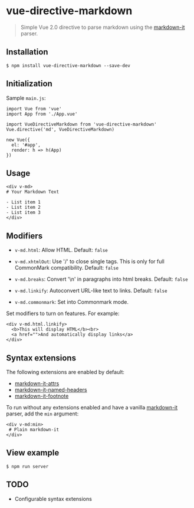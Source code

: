 # vue-directive-markdown

> Simple Vue 2.0 directive to parse markdown using the [markdown-it](https://github.com/markdown-it/markdown-it) parser.

## Installation

```
$ npm install vue-directive-markdown --save-dev
```

## Initialization

Sample ```main.js```:

```
import Vue from 'vue'
import App from './App.vue'

import VueDirectiveMarkdown from 'vue-directive-markdown'
Vue.directive('md', VueDirectiveMarkdown)

new Vue({
  el: '#app',
  render: h => h(App)
})
```

## Usage

```
<div v-md>
# Your Markdown Text

- List item 1
- List item 2
- List item 3
</div>
```

## Modifiers

- ```v-md.html```: Allow HTML. Default: ```false```

- ```v-md.xhtmlOut```:  Use '/' to close single tags. This is only for full CommonMark compatibility. Default: ```false```

- ```v-md.breaks```: Convert '\n' in paragraphs into html breaks. Default: ```false```

- ```v-md.linkify```: Autoconvert URL-like text to links. Default: ```false```

- ```v-md.commonmark```: Set into Commonmark mode.

Set modifiers to turn on features. For example:

```
<div v-md.html.linkify>
  <b>This will display HTML</b><br>
  <a href="">And automatically display links</a>
</div>
```

## Syntax extensions

The following extensions are enabled by default:
- [markdown-it-attrs]()
- [markdown-it-named-headers]()
- [markdown-it-footnote]()

To run without any extensions enabled and have a vanilla [markdown-it](https://github.com/markdown-it/markdown-it) parser, add the ```min```  argument:

```
<div v-md:min>
 # Plain markdown-it
</div>
```

## View example

```
$ npm run server
```

## TODO

- Configurable syntax extensions
